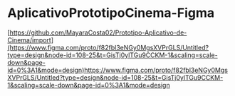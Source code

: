 # AplicativoPrototipoCinema-Figma
[https://github.com/MayaraCosta02/Prototipo-Aplicativo-de-Cinema/import](https://www.figma.com/proto/f82fbl3eNGy0MgsXVPrGLS/Untitled?type=design&node-id=108-25&t=GisTj0ylTGu9CCKM-1&scaling=scale-down&page-id=0%3A1&mode=design)https://www.figma.com/proto/f82fbl3eNGy0MgsXVPrGLS/Untitled?type=design&node-id=108-25&t=GisTj0ylTGu9CCKM-1&scaling=scale-down&page-id=0%3A1&mode=design
